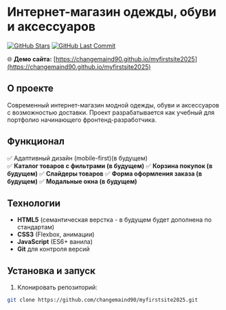 # Интернет-магазин одежды, обуви и аксессуаров

[![GitHub Stars](https://img.shields.io/github/stars/changemaind90/myfirstsite2025?style=social)](https://github.com/changemaind90/myfirstsite2025)
[![GitHub Last Commit](https://img.shields.io/github/last-commit/changemaind90/myfirstsite2025)](https://github.com/changemaind90/myfirstsite2025/commits/main)

🌐 **Демо сайта:** [https://changemaind90.github.io/myfirstsite2025](https://changemaind90.github.io/myfirstsite2025)

## О проекте

Современный интернет-магазин модной одежды, обуви и аксессуаров с возможностью доставки. Проект разрабатывается как учебный для портфолио начинающего фронтенд-разработчика.

## Функционал

✅ Адаптивный дизайн (mobile-first)(в будущем)  
✅ **Каталог товаров с фильтрами  (в будущем)**
✅ **Корзина покупок  (в будущем)**
✅ **Слайдеры товаров** 
✅ **Форма оформления заказа  (в будущем)**
✅ **Модальные окна  (в будущем)**

## Технологии

- **HTML5** (семантическая верстка - в будущем будет дополнена по стандартам)
- **CSS3** (Flexbox, анимации)
- **JavaScript** (ES6+ ванила)
- **Git** для контроля версий

## Установка и запуск

1. Клонировать репозиторий:
```bash
git clone https://github.com/changemaind90/myfirstsite2025.git
